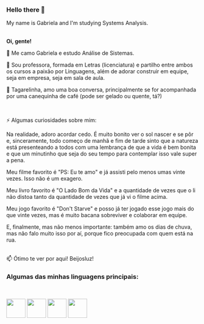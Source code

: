 ### Hello there 👋
My name is Gabriela and I'm studying Systems Analysis.

<br>
<strong>Oi, gente!</strong>
<br>

🌱 Me camo Gabriela e estudo Análise de Sistemas. 

🔭 Sou professora, formada em Letras (licenciatura) e partilho entre ambos os cursos a paixão por Linguagens, além de adorar construir em equipe, seja em empresa, seja em sala de aula.

💬 Tagarelinha, amo uma boa conversa, principalmente se for acompanhada por uma canequinha de café (pode ser gelado ou quente, tá?)

<br>

⚡ Algumas curiosidades sobre mim:

  Na realidade, adoro acordar cedo. É muito bonito ver o sol nascer e se pôr e, sinceramente, todo começo de manhã e fim de tarde sinto que a natureza está presenteando a todos com uma lembrança de que a vida é bem bonita e que um minutinho que seja do seu tempo para contemplar isso vale super a pena.
    
  Meu filme favorito é "PS: Eu te amo" e já assisti pelo menos umas vinte vezes. Isso não é um exagero.
    
  Meu livro favorito é "O Lado Bom da Vida" e a quantidade de vezes que o li não distoa tanto da quantidade de vezes que já vi o filme acima.
    
  Meu jogo favorito é "Don't Starve" e posso já ter jogado esse jogo mais do que vinte vezes, mas é muito bacana sobreviver e colaborar em equipe.
    
  E, finalmente, mas não menos importante: também amo os dias de chuva, mas não falo muito isso por aí, porque fico preocupada com quem está na rua.
    
    
<br>    
📫 Ótimo te ver por aqui! Beijosluz!

<br>
<h3>Algumas das minhas linguagens principais:</h3>
<br>

<img src="https://cdn.jsdelivr.net/gh/devicons/devicon/icons/c/c-original.svg" width="50" height="50"/>    <img src="https://cdn.jsdelivr.net/gh/devicons/devicon/icons/python/python-original.svg" width="50" height="50"/>     <img src="https://cdn.jsdelivr.net/gh/devicons/devicon/icons/php/php-original.svg" width="50" height="50"/>          <img src="https://cdn.jsdelivr.net/gh/devicons/devicon/icons/javascript/javascript-original.svg" width="50" height="50"/>
           
           
<br>           

<!--<div>
    <a href="https://github.com/GabiMendes">
<img height="140em" src="https://github-readme-stats.vercel.app/api/top-langs/?username=GabiMendes&layout=compact&langs_count=7&theme=dracula"/>
<img height="140em" src="https://github-readme-stats.vercel.app/api?username=GabiMendes&show_icons=true&theme=dracula&include_all_commits=true&count_private=true"/>
</div>
-->




<!--
**GabiMendes/GabiMendes** is a ✨ _special_ ✨ repository because its `README.md` (this file) appears on your GitHub profile.

Here are some ideas to get you started:

- 🔭 I’m currently working on ...
- 🌱 I’m currently learning ...
- 👯 I’m looking to collaborate on ...
- 🤔 I’m looking for help with ...
- 💬 Ask me about ...
- 📫 How to reach me: ...
- 😄 Pronouns: ...
- ⚡ Fun fact: ...
-->

<!--
**GabiMendes/GabiMendes** is a ✨ _special_ ✨ repository because its `README.md` (this file) appears on your GitHub profile.

Here are some ideas to get you started:

- 🔭 I’m currently working on ...
- 🌱 I’m currently learning ...
- 👯 I’m looking to collaborate on ...
- 🤔 I’m looking for help with ...
- 💬 Ask me about ...
- 📫 How to reach me: ...
- 😄 Pronouns: ...
- ⚡ Fun fact: ...
-->

